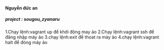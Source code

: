   

<h4>Nguyễn đức an </h4>
<h5>project : sougou_zyanaru</h5>
1.Chạy lệnh:vagrant up để khởi động may ảo
2.Chạy lệnh:vagrant ssh để đăng nhập máy ảo
3.chạy lệnh:exit để thoat ra máy ảo
4.chạy lệnh:vagrant halt để đóng máy ảo





	 

